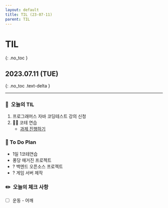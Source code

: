 ```yaml
---
layout: default
title: TIL (23-07-11)
parent: TIL
---
```


# TIL
{: .no_toc }

## 2023.07.11 (TUE)
{: .no_toc .text-delta }

---

### 📌  오늘의 TIL

1. 프로그래머스 자바 코딩테스트 강의 신청
2. 😵‍💫 코테 연습 
    * [과제 진행하기](http://hoooon22.github.io/docs/codingtest/1day1coding/230711/)

### 📔  To Do Plan

- 1일 1코테연습
- 퐁당 매거진 프로젝트
- ? 백엔드 오픈소스 프로젝트
- ? 게임 서버 제작

### ✏️  오늘의 체크 사항

- [ ]  운동 - 어깨